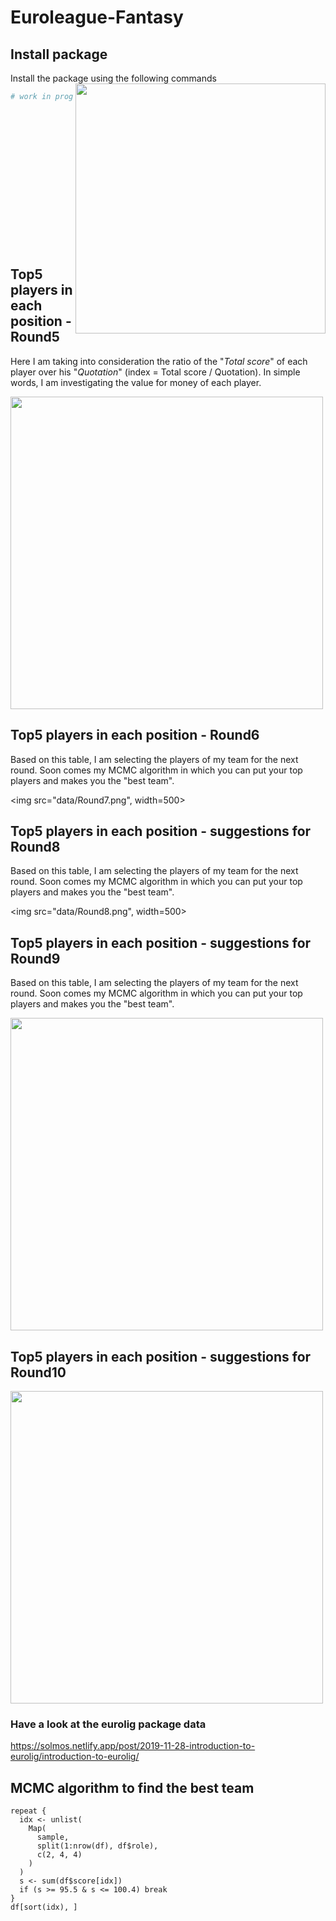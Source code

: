 # Euroleague-Fantasy


## Install package
Install the package using the following commands  <img align="right" src="Euroleague_Fantasy_logo.png" width=400>
```r 
# work in progress

```
<br>
<br>
<br>
<br>
<br>
<br>
<br>
<br>
<br>
<br>
<br>
<br>
<br>




## Top5 players in each position - Round5
Here I am taking into consideration the ratio of the "_Total score_" of each player over his "_Quotation_" (index = Total score / Quotation). 
In simple words, I am investigating the value for money of each player. 

<img src="data/Round5.png" width=500>

## Top5 players in each position - Round6
Based on this table, I am selecting the players of my team for the next round. Soon comes my MCMC algorithm in which you can put your top players and makes you the "best team".
<br>

<img src="data/Round7.png", width=500>

## Top5 players in each position - suggestions for Round8
Based on this table, I am selecting the players of my team for the next round. Soon comes my MCMC algorithm in which you can put your top players and makes you the "best team".
<br>

<img src="data/Round8.png", width=500>

## Top5 players in each position - suggestions for Round9
Based on this table, I am selecting the players of my team for the next round. Soon comes my MCMC algorithm in which you can put your top players and makes you the "best team".
<br>

<img src="data/Round9.png" width=500>

## Top5 players in each position - suggestions for Round10

<img src="data/Round10.png" width=500>


### Have a look at the eurolig package data 
https://solmos.netlify.app/post/2019-11-28-introduction-to-eurolig/introduction-to-eurolig/

## MCMC algorithm to find the best team
```
repeat {
  idx <- unlist(
    Map(
      sample,
      split(1:nrow(df), df$role),
      c(2, 4, 4)
    )
  )
  s <- sum(df$score[idx])
  if (s >= 95.5 & s <= 100.4) break
}
df[sort(idx), ]
```
